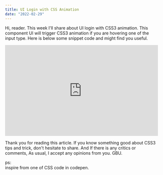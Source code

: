 ```yaml
---
title: UI Login with CSS Animation
date: "2022-02-29"
---
```


Hi, reader. This week I'll share about UI login with CSS3 animation. This component UI will trigger CSS3 animation if you are hovering one of the input type.
Here is below some snippet code and  might find you useful.

<iframe height="300" style="width: 100%;" scrolling="no" title="login page with animation" src="https://codepen.io/e1nzb3rn/embed/jJgwwb?default-tab=html%2Cresult" frameborder="no" loading="lazy" allowtransparency="true" allowfullscreen="true">
  See the Pen <a href="https://codepen.io/e1nzb3rn/pen/jJgwwb">
    login page with animation</a> by Aulia Mahardika (<a href="https://codepen.io/e1nzb3rn">@e1nzb3rn</a>)
      on <a href="https://codepen.io">CodePen</a>.
      </iframe>

Thank you for reading this article. If you know something good about CSS3 tips and trick, don't hesitate to share. And If there is any critics or comments, As usual, I accept any opinions from you. GBU.

ps:  
inspire from one of CSS code in codepen.
